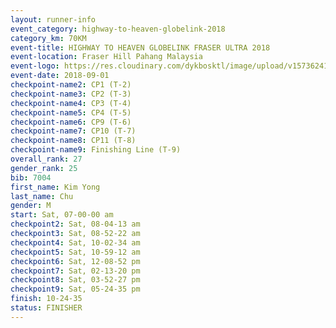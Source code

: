 ```yaml
---
layout: runner-info 
event_category: highway-to-heaven-globelink-2018 
category_km: 70KM 
event-title: HIGHWAY TO HEAVEN GLOBELINK FRASER ULTRA 2018 
event-location: Fraser Hill Pahang Malaysia 
event-logo: https://res.cloudinary.com/dykbosktl/image/upload/v1573624145/Logo/download_nnzjlh.png 
event-date: 2018-09-01 
checkpoint-name2: CP1 (T-2) 
checkpoint-name3: CP2 (T-3) 
checkpoint-name4: CP3 (T-4) 
checkpoint-name5: CP4 (T-5) 
checkpoint-name6: CP9 (T-6) 
checkpoint-name7: CP10 (T-7) 
checkpoint-name8: CP11 (T-8) 
checkpoint-name9: Finishing Line (T-9) 
overall_rank: 27
gender_rank: 25
bib: 7004
first_name: Kim Yong
last_name: Chu
gender: M
start: Sat, 07-00-00 am
checkpoint2: Sat, 08-04-13 am
checkpoint3: Sat, 08-52-22 am
checkpoint4: Sat, 10-02-34 am
checkpoint5: Sat, 10-59-12 am
checkpoint6: Sat, 12-08-52 pm
checkpoint7: Sat, 02-13-20 pm
checkpoint8: Sat, 03-52-27 pm
checkpoint9: Sat, 05-24-35 pm
finish: 10-24-35
status: FINISHER
---
```

